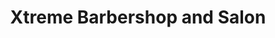---
title: "Xtreme Barbershop and Salon"
url: /las-pinas/xtreme-barbershop-and-salon/
shop: Friseur
---